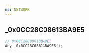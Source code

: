 ```yaml
---
ns: NETWORK
---
```

## _0x0CC28C08613BA9E5

```c
// 0x0CC28C08613BA9E5
Any _0x0CC28C08613BA9E5();
```


